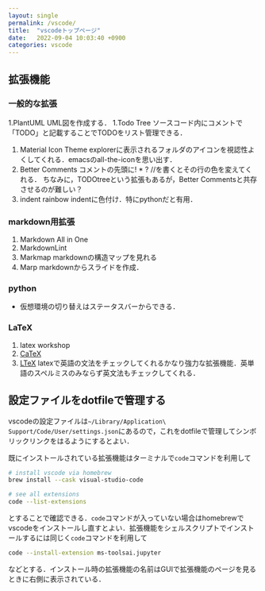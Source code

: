 ```yaml
---
layout: single
permalink: /vscode/
title:  "vscodeトップページ"
date:   2022-09-04 10:03:40 +0900
categories: vscode
---
```


## 拡張機能
### 一般的な拡張

1.PlantUML
    UML図を作成する．
1.Todo Tree
    ソースコード内にコメントで「TODO」と記載することでTODOをリスト管理できる．
1. Material Icon Theme
   explorerに表示されるフォルダのアイコンを視認性よくしてくれる．emacsのall-the-iconを思い出す．
1. Better Comments
    コメントの先頭に! * ? //を書くとその行の色を変えてくれる．
	ちなみに，TODOtreeという拡張もあるが，Better Commentsと共存させるのが難しい？
1. indent rainbow
    indentに色付け．特にpythonだと有用．
### markdown用拡張
<!-- https://ics.media/entry/18756/ -->
1. Markdown All in One
1. MarkdownLint
1. Markmap
    markdownの構造マップを見れる
1. Marp
    markdownからスライドを作成．<!--https://qiita.com/tomo_makes/items/aafae4021986553ae1d8 -->

### python

- 仮想環境の切り替えはステータスバーからできる．

### LaTeX

1. latex workshop
1. [CaTeX](https://konn-san.com/articles/2018-11-26-happy-latex-with-catex.html)
1. [LTeX](https://valentjn.github.io/ltex/)
    latexで英語の文法をチェックしてくれるかなり強力な拡張機能．英単語のスペルミスのみならず英文法もチェックしてくれる．

## 設定ファイルをdotfileで管理する

vscodeの設定ファイルは`~/Library/Application\ Support/Code/User/settings.json`にあるので，これをdotfileで管理してシンボリックリンクをはるようにするとよい．

既にインストールされている拡張機能はターミナルで`code`コマンドを利用して

```bash
# install vscode via homebrew
brew install --cask visual-studio-code

# see all extensions
code --list-extensions
```

とすることで確認できる．`code`コマンドが入っていない場合はhomebrewでvscodeをインストールし直すとよい．拡張機能をシェルスクリプトでインストールするには同じく`code`コマンドを利用して

```bash
code --install-extension ms-toolsai.jupyter
```

などとする．インストール時の拡張機能の名前はGUIで拡張機能のページを見るときに右側に表示されている．


<!--
https://omoshiteca.hatenablog.com/entry/2019/10/14/203531
https://atmarkit.itmedia.co.jp/ait/articles/2105/21/news026.html
設定ファイルの場所: https://maku.blog/p/tfq2cnw/
https://ics.media/entry/18756/
https://ics.media/entry/18756/
-->

